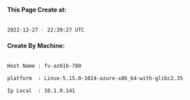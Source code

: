 
   
#### This Page Create at:

```bash

2022-12-27 - 22:39:27 UTC

```

#### Create By Machine:

```bash

Host Name : fv-az616-780

platform  : Linux-5.15.0-1024-azure-x86_64-with-glibc2.35

Ip Local  : 10.1.0.141

```

